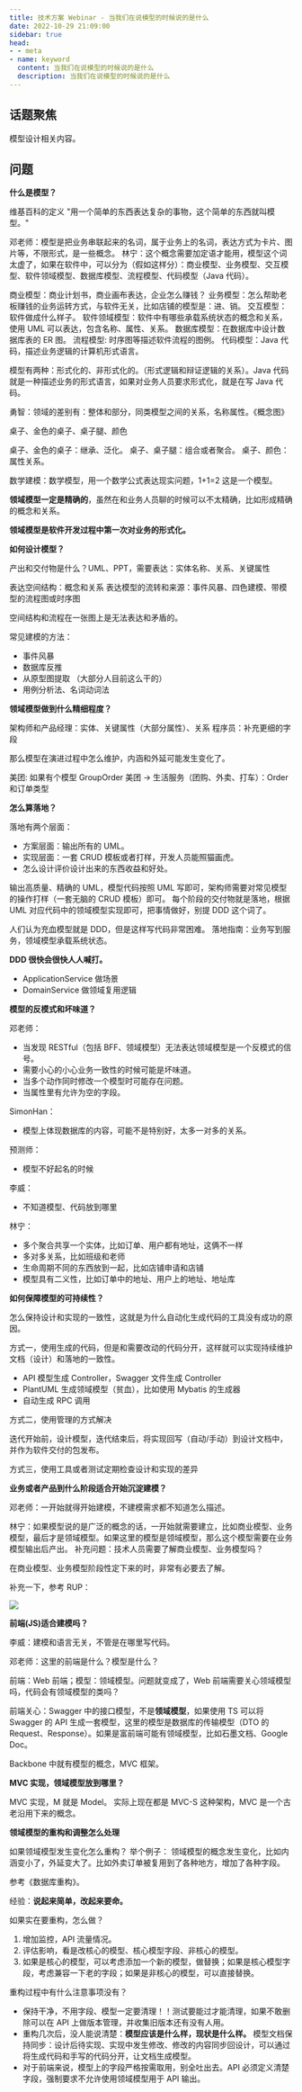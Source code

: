 ```yaml
---
title: 技术方案 Webinar - 当我们在说模型的时候说的是什么
date: 2022-10-29 21:09:00
sidebar: true
head:
- - meta
- name: keyword
  content: 当我们在说模型的时候说的是什么
  description: 当我们在说模型的时候说的是什么
---
```


## 话题聚焦

模型设计相关内容。

## 问题

**什么是模型？**

维基百科的定义 "用一个简单的东西表达复杂的事物，这个简单的东西就叫模型。"

邓老师：模型是把业务串联起来的名词，属于业务上的名词，表达方式为卡片、图片等，不限形式，是一些概念。
林宁：这个概念需要加定语才能用，模型这个词太虚了，如果在软件中，可以分为（假如这样分）：商业模型、业务模型、交互模型、软件领域模型、数据库模型、流程模型、代码模型（Java 代码）。

商业模型：商业计划书，商业画布表达，企业怎么赚钱？
业务模型：怎么帮助老板赚钱的业务运转方式，与软件无关，比如店铺的模型是：进、销。
交互模型：软件做成什么样子。
软件领域模型：软件中有哪些承载系统状态的概念和关系，使用 UML 可以表达，包含名称、属性、关系。
数据库模型：在数据库中设计数据库表的 ER 图。
流程模型: 时序图等描述软件流程的图例。
代码模型：Java 代码，描述业务逻辑的计算机形式语言。

模型有两种：形式化的、非形式化的。（形式逻辑和辩证逻辑的关系）。Java 代码就是一种描述业务的形式语言，如果对业务人员要求形式化，就是在写 Java 代码。

勇智：领域的差别有：整体和部分，同类模型之间的关系，名称属性。《概念图》

桌子、金色的桌子、桌子腿、颜色

桌子、金色的桌子：继承、泛化。
桌子、桌子腿：组合或者聚合。
桌子、颜色：属性关系。

数学建模：数学模型，用一个数学公式表达现实问题，1+1=2 这是一个模型。

**领域模型一定是精确的**，虽然在和业务人员聊的时候可以不太精确，比如形成精确的概念和关系。

**领域模型是软件开发过程中第一次对业务的形式化。**

**如何设计模型？**

产出和交付物是什么？UML、PPT，需要表达：实体名称、关系、关键属性

表达空间结构：概念和关系
表达模型的流转和来源：事件风暴、四色建模、带模型的流程图或时序图

空间结构和流程在一张图上是无法表达和矛盾的。

常见建模的方法：

- 事件风暴
- 数据库反推
- 从原型图提取 （大部分人目前这么干的）
- 用例分析法、名词动词法

**领域模型做到什么精细程度？**

架构师和产品经理：实体、关键属性（大部分属性）、关系
程序员：补充更细的字段

那么模型在演进过程中怎么维护，内涵和外延可能发生变化了。

美团: 如果有个模型 GroupOrder
美团 → 生活服务（团购、外卖、打车）：Order 和订单类型

**怎么算落地？**

落地有两个层面：

- 方案层面：输出所有的 UML。
- 实现层面：一套 CRUD 模板或者打样，开发人员能照猫画虎。
- 怎么设计评价设计出来的东西收益和好处。

输出高质量、精确的 UML，模型代码按照 UML 写即可，架构师需要对常见模型的操作打样（一套无脑的 CRUD 模板）即可。 每个阶段的交付物就是落地，根据 UML 对应代码中的领域模型实现即可，把事情做好，别提 DDD 这个词了。

人们认为充血模型就是 DDD，但是这样写代码非常困难。 落地指南：业务写到服务，领域模型承载系统状态。

**DDD 很快会很快人人喊打。**

- ApplicationService 做场景
- DomainService 做领域复用逻辑

**模型的反模式和坏味道？**

邓老师：

- 当发现 RESTful（包括 BFF、领域模型）无法表达领域模型是一个反模式的信号。
- 需要小心的小心业务一致性的时候可能是坏味道。
- 当多个动作同时修改一个模型时可能存在问题。
- 当属性里有允许为空的字段。

SimonHan：

- 模型上体现数据库的内容，可能不是特别好，太多一对多的关系。

预测师：

- 模型不好起名的时候

李威：

- 不知道模型、代码放到哪里

林宁：

- 多个聚合共享一个实体，比如订单、用户都有地址，这俩不一样
- 多对多关系，比如班级和老师
- 生命周期不同的东西放到一起，比如店铺申请和店铺
- 模型具有二义性，比如订单中的地址、用户上的地址、地址库

**如何保障模型的可持续性？**

怎么保持设计和实现的一致性，这就是为什么自动化生成代码的工具没有成功的原因。

方式一，使用生成的代码，但是和需要改动的代码分开，这样就可以实现持续维护文档（设计）和落地的一致性。

- API 模型生成 Controller，Swagger 文件生成 Controller
- PlantUML 生成领域模型（贫血），比如使用 Mybatis 的生成器
- 自动生成 RPC 调用

方式二，使用管理的方式解决

迭代开始前，设计模型，迭代结束后，将实现回写（自动/手动）到设计文档中，并作为软件交付的包发布。

方式三，使用工具或者测试定期检查设计和实现的差异

**业务或者产品到什么阶段适合开始沉淀建模？**

邓老师：一开始就得开始建模，不建模需求都不知道怎么描述。

林宁：如果模型说的是广泛的概念的话，一开始就需要建立，比如商业模型、业务模型，最后才是领域模型。如果这里的模型是领域模型，那么这个模型需要在业务模型输出后产出。
补充问题：技术人员需要了解商业模型、业务模型吗？

在商业模型、业务模型阶段性定下来的时，非常有必要去了解。

补充一下，参考 RUP：

![](./java-solution-webinar-4/rup.png)

**前端(JS)适合建模吗？**

李威：建模和语言无关，不管是在哪里写代码。

邓老师：这里的前端是什么？模型是什么？

前端：Web 前端；模型：领域模型。问题就变成了，Web 前端需要关心领域模型吗，代码会有领域模型的类吗？

前端关心：Swagger 中的接口模型，不是**领域模型**，如果使用 TS 可以将 Swagger 的 API 生成一套模型，这里的模型是数据库的传输模型（DTO 的 Request、Response）。如果是富前端可能有领域模型，比如石墨文档、Google Doc。

Backbone 中就有模型的概念，MVC 框架。

**MVC 实现，领域模型放到哪里？**

MVC 实现，M 就是 Model。 实际上现在都是 MVC-S 这种架构，MVC 是一个古老沿用下来的概念。

**领域模型的重构和调整怎么处理**

如果领域模型发生变化怎么重构？ 举个例子： 领域模型的概念发生变化，比如内涵变小了，外延变大了。比如外卖订单被复用到了各种地方，增加了各种字段。

参考《数据库重构》。

经验：**说起来简单，改起来要命。** 

如果实在要重构，怎么做？

1. 增加监控，API 流量情况。
2. 评估影响，看是改核心的模型、核心模型字段、非核心的模型。
3. 如果是核心的模型，可以考虑添加一个新的模型，做替换；如果是核心模型字段，考虑兼容一下老的字段；如果是非核心的模型，可以直接替换。

重构过程中有什么注意事项没有？

- 保持干净，不用字段、模型一定要清理！！测试要能过才能清理，如果不敢删除可以在 API 上做版本管理，并收集旧版本还有没有人用。
- 重构几次后，没人能说清楚：**模型应该是什么样，现状是什么样。** 模型文档保持同步：设计后待实现、实现中发生修改、修改的内容同步回设计，可以通过将生成代码和手写的代码分开，让文档生成模型。
- 对于前端来说，模型上的字段严格按需取用，别全吐出去。API 必须定义清楚字段，强制要求不允许使用领域模型用于 API 输出。
